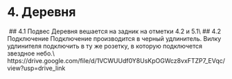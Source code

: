 # 4. Деревня
<img crossorigin="anonymous" src="https://drive.lienuc.com/uc?id=12vwENNcxq8C-RodjLoDQ16mD67LOllt2" alt="" />
## 4.1 Подвес
Деревня вешается на задник на отметки 4.2 и 5.1\
## 4.2 Подключение
Подключение производится в черный удлинитель. Вилку удлинителя подключить в ту же розетку, в которую подключется звездное небо.\
<img crossorigin="anonymous" src="https://drive.lienuc.com/uc?id=1VCWUUdf0Y8UsKpOGWcz8vxFTZP7_EVqc" alt="" />
https://drive.google.com/file/d/1VCWUUdf0Y8UsKpOGWcz8vxFTZP7_EVqc/view?usp=drive_link